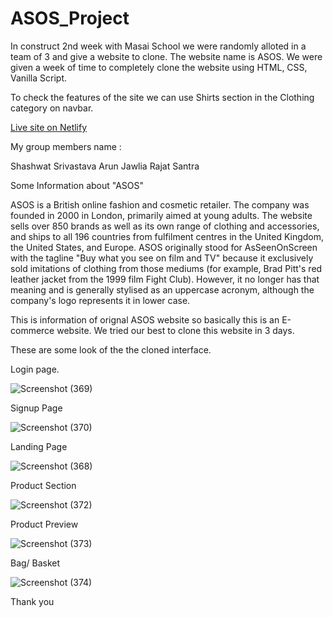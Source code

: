 # ASOS_Project

In construct 2nd week with Masai School we were randomly alloted in a team of 3 and give a website to clone. The website name is ASOS. We were given a week of time to completely clone the website using HTML, CSS, Vanilla Script.

To check the features of the site we can use Shirts section in the Clothing category on navbar.

[Live site on Netlify](https://wonderful-ganache-e37703.netlify.app/)

My group members name :

Shashwat Srivastava
Arun Jawlia
Rajat Santra

Some Information about "ASOS"

ASOS is a British online fashion and cosmetic retailer. The company was founded in 2000 in London, primarily aimed at young adults. The website sells over 850 brands as well as its own range of clothing and accessories, and ships to all 196 countries from fulfilment centres in the United Kingdom, the United States, and Europe. 
ASOS originally stood for AsSeenOnScreen with the tagline "Buy what you see on film and TV" because it exclusively sold imitations of clothing from those mediums (for example, Brad Pitt's red leather jacket from the 1999 film Fight Club). However, it no longer has that meaning and is generally stylised as an uppercase acronym, although the company's logo represents it in lower case.

This is information of orignal ASOS website so basically this is an E-commerce website. We tried our best to clone this website in 3 days.

These are some look of the the cloned interface.

Login page.

![Screenshot (369)](https://user-images.githubusercontent.com/62950509/192696562-c95f2efb-85a7-4064-9079-ccb9be0f7b16.png)

Signup Page

![Screenshot (370)](https://user-images.githubusercontent.com/62950509/192696601-96eca1ad-8e3e-4dd4-9c30-80aecf34acda.png)

Landing Page

![Screenshot (368)](https://user-images.githubusercontent.com/62950509/192696625-573a8c06-eadc-4811-813a-dc92938b86ec.png)

Product Section 

![Screenshot (372)](https://user-images.githubusercontent.com/62950509/192696666-2709adbb-6557-4339-b68a-73ff3f885584.png)

Product Preview

![Screenshot (373)](https://user-images.githubusercontent.com/62950509/192696805-3b3275cb-c7f6-48a6-a535-3ae966a54477.png)


Bag/ Basket

![Screenshot (374)](https://user-images.githubusercontent.com/62950509/192696762-df0c3f53-88f3-4a48-8b84-950a63c3fbff.png)

Thank you
